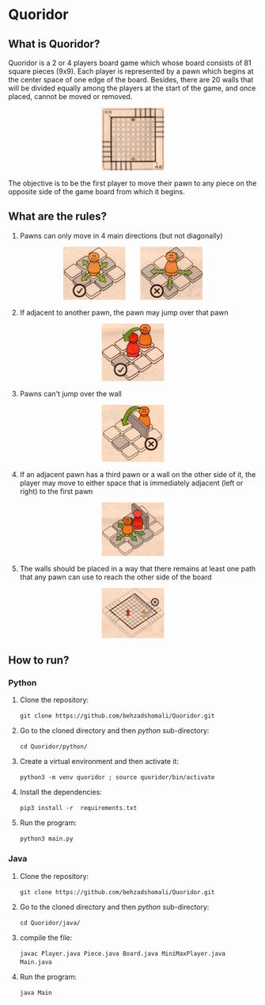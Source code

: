 # Quoridor

## What is Quoridor?
Quoridor is a 2 or 4 players board game which whose board consists of 81 square pieces (9x9). Each player is represented by a pawn which begins at the center space of one edge of the board. Besides, there are 20 walls that will be divided equally among the players at the start of the game, and once placed, cannot be moved or removed.

<p align="center">
<img src="./images/board.jpg" width=25%>
</p>

The objective is to be the first player to move their pawn to any piece on the opposite side of the game board from which it begins.


## What are the rules?
1. Pawns can only move in 4 main directions (but not diagonally) 
<p align="center">
<img src="./images/legal_moves_1.png" width=25% hspace=2.5%> <img src="./images/illegal_moves_1.jpeg" width=25% hspace=2.5%>
</p>

2. If adjacent to another pawn, the pawn may jump over that pawn
<p align="center">
<img src="./images/legal_moves_3.jpg" width=25%>
</p>

3. Pawns can't jump over the wall
<p align="center">
<img src="./images/illegal_moves_2.jpg" width=25%>
</p>

4. If an adjacent pawn has a third pawn or a wall on the other side of it, the player may move to either space that is immediately adjacent (left or right) to the first pawn
<p align="center">
<img src="./images/legal_moves_4.jpg" width=25%>
</p>

5. The walls should be placed in a way that there remains at least one path that any pawn can use to reach the other side of the board
<p align="center">
<img src="./images/illegal_wall.jpg" width=25%>
</p>


## How to run?

### Python
1. Clone the repository:

	`git clone https://github.com/behzadshomali/Quoridor.git`
    
2. Go to the cloned directory and then *python* sub-directory:

	`cd Quoridor/python/`
    
3. Create a virtual environment and then activate it:
	
    `python3 -m venv quoridor ; source quoridor/bin/activate`
    
4. Install the dependencies:
	
	`pip3 install -r  requirements.txt`
    
5. Run the program:

	`python3 main.py`
	
    
### Java
1. Clone the repository:

	`git clone https://github.com/behzadshomali/Quoridor.git`
	
2. Go to the cloned directory and then *python* sub-directory:

	`cd Quoridor/java/`
	
3. compile the file:

	`javac Player.java Piece.java Board.java MiniMaxPlayer.java Main.java`
	
4. Run the program:

	`java Main`
